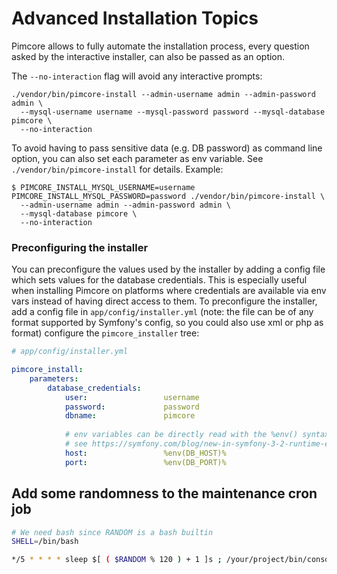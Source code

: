 # Advanced Installation Topics

Pimcore allows to fully automate the installation process, every question asked by the 
interactive installer, can also be passed as an option. 

The `--no-interaction` flag will avoid any interactive prompts:

```
./vendor/bin/pimcore-install --admin-username admin --admin-password admin \
  --mysql-username username --mysql-password password --mysql-database pimcore \
  --no-interaction
```

To avoid having to pass sensitive data (e.g. DB password) as command line option, you can also set each parameter as env
variable. See `./vendor/bin/pimcore-install` for details. Example:

```
$ PIMCORE_INSTALL_MYSQL_USERNAME=username PIMCORE_INSTALL_MYSQL_PASSWORD=password ./vendor/bin/pimcore-install \
  --admin-username admin --admin-password admin \
  --mysql-database pimcore \
  --no-interaction
```

### Preconfiguring the installer

You can preconfigure the values used by the installer by adding a config file which sets values for the database
credentials. This is especially useful when installing Pimcore on platforms where credentials are available via env vars
instead of having direct access to them. To preconfigure the installer, add a config file in `app/config/installer.yml` 
(note: the file can be of any format supported by Symfony's config, so you could also use xml or php as format) configure
the `pimcore_installer` tree:

```yaml
# app/config/installer.yml

pimcore_install:
    parameters:
        database_credentials:
            user:                 username
            password:             password
            dbname:               pimcore
            
            # env variables can be directly read with the %env() syntax
            # see https://symfony.com/blog/new-in-symfony-3-2-runtime-environment-variables
            host:                 %env(DB_HOST)%
            port:                 %env(DB_PORT)%
```


## Add some randomness to the maintenance cron job
```bash
# We need bash since RANDOM is a bash builtin
SHELL=/bin/bash

*/5 * * * * sleep $[ ( $RANDOM % 120 ) + 1 ]s ; /your/project/bin/console maintenance
```
